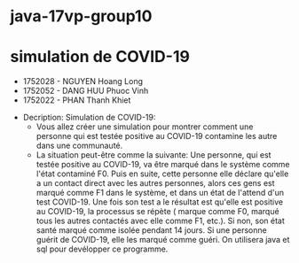 # java-17vp-group10
# simulation de COVID-19

* 1752028 - NGUYEN Hoang Long
* 1752052 - DANG HUU Phuoc Vinh
* 1752022 - PHAN Thanh Khiet 	

- Decription: Simulation de COVID-19:
  + Vous allez créer une simulation pour montrer comment une personne qui est testée positive au COVID-19 contamine les autre dans une communauté.
  + La situation peut-être comme la suivante:
    Une personne, qui est testée positive au COVID-19, va être marqué dans le système comme l'état contaminé F0. Puis en suite, cette personne elle déclare qu'elle a un contact direct avec les autres personnes, alors ces gens est marqué comme F1 dans le système, et dans un état de l'attend d'un test COVID-19. Une fois son test a le résultat est qu'elle est positive au COVID-19, la processus se répète ( marque comme F0, marqué tous les autres contactés avec elle comme F1, etc.). Si non, son état santé marqué comme isolée pendant 14 jours. Si une personne guérit de COVID-19, elle les marqué comme guéri.
  On utilisera java et sql pour devélopper ce programme.
